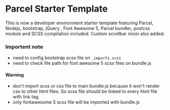 # Parcel Starter Template

This is now a developer environment starter template featuring Parcel, Nodejs, bootstrap, jQuery , Font Awesome 5, Parcel bundler, postcss module and SCSS compilation included. Custom scrollbar mixin also added.

### Importent note

- need to config bootstrap scss file on `_imports.scss`
- need to check file path for font awesome 5 scss files on bundle.js

#### Warning

- don't import scss or css file to main bundle.js because it won't render css to other html files. So scss file should be linked to every html file with link tag.
- only fontawesome 5 scss file will be imported with bundle.js
